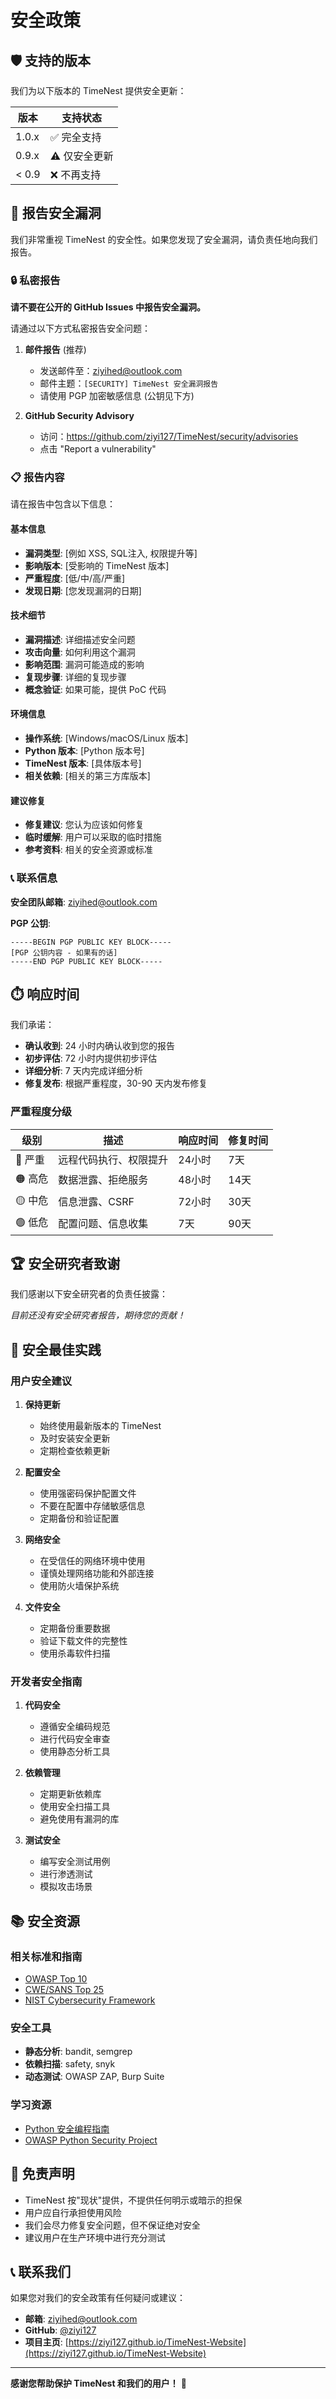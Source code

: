 # 安全政策

## 🛡️ 支持的版本

我们为以下版本的 TimeNest 提供安全更新：

| 版本 | 支持状态 |
| --- | --- |
| 1.0.x | ✅ 完全支持 |
| 0.9.x | ⚠️ 仅安全更新 |
| < 0.9 | ❌ 不再支持 |

## 🚨 报告安全漏洞

我们非常重视 TimeNest 的安全性。如果您发现了安全漏洞，请负责任地向我们报告。

### 🔒 私密报告

**请不要在公开的 GitHub Issues 中报告安全漏洞。**

请通过以下方式私密报告安全问题：

1. **邮件报告** (推荐)
   - 发送邮件至：[ziyihed@outlook.com](mailto:ziyihed@outlook.com)
   - 邮件主题：`[SECURITY] TimeNest 安全漏洞报告`
   - 请使用 PGP 加密敏感信息 (公钥见下方)

2. **GitHub Security Advisory**
   - 访问：https://github.com/ziyi127/TimeNest/security/advisories
   - 点击 "Report a vulnerability"

### 📋 报告内容

请在报告中包含以下信息：

#### 基本信息
- **漏洞类型**: [例如 XSS, SQL注入, 权限提升等]
- **影响版本**: [受影响的 TimeNest 版本]
- **严重程度**: [低/中/高/严重]
- **发现日期**: [您发现漏洞的日期]

#### 技术细节
- **漏洞描述**: 详细描述安全问题
- **攻击向量**: 如何利用这个漏洞
- **影响范围**: 漏洞可能造成的影响
- **复现步骤**: 详细的复现步骤
- **概念验证**: 如果可能，提供 PoC 代码

#### 环境信息
- **操作系统**: [Windows/macOS/Linux 版本]
- **Python 版本**: [Python 版本号]
- **TimeNest 版本**: [具体版本号]
- **相关依赖**: [相关的第三方库版本]

#### 建议修复
- **修复建议**: 您认为应该如何修复
- **临时缓解**: 用户可以采取的临时措施
- **参考资料**: 相关的安全资源或标准

### 📞 联系信息

**安全团队邮箱**: [ziyihed@outlook.com](mailto:ziyihed@outlook.com)

**PGP 公钥**: 
```
-----BEGIN PGP PUBLIC KEY BLOCK-----
[PGP 公钥内容 - 如果有的话]
-----END PGP PUBLIC KEY BLOCK-----
```

## ⏱️ 响应时间

我们承诺：

- **确认收到**: 24 小时内确认收到您的报告
- **初步评估**: 72 小时内提供初步评估
- **详细分析**: 7 天内完成详细分析
- **修复发布**: 根据严重程度，30-90 天内发布修复

### 严重程度分级

| 级别 | 描述 | 响应时间 | 修复时间 |
|------|------|----------|----------|
| 🔴 严重 | 远程代码执行、权限提升 | 24小时 | 7天 |
| 🟠 高危 | 数据泄露、拒绝服务 | 48小时 | 14天 |
| 🟡 中危 | 信息泄露、CSRF | 72小时 | 30天 |
| 🟢 低危 | 配置问题、信息收集 | 7天 | 90天 |

## 🏆 安全研究者致谢

我们感谢以下安全研究者的负责任披露：

<!-- 
### 2024年
- **研究者姓名** - 发现并报告了 [漏洞描述]
-->

*目前还没有安全研究者报告，期待您的贡献！*

## 🔐 安全最佳实践

### 用户安全建议

1. **保持更新**
   - 始终使用最新版本的 TimeNest
   - 及时安装安全更新
   - 定期检查依赖更新

2. **配置安全**
   - 使用强密码保护配置文件
   - 不要在配置中存储敏感信息
   - 定期备份和验证配置

3. **网络安全**
   - 在受信任的网络环境中使用
   - 谨慎处理网络功能和外部连接
   - 使用防火墙保护系统

4. **文件安全**
   - 定期备份重要数据
   - 验证下载文件的完整性
   - 使用杀毒软件扫描

### 开发者安全指南

1. **代码安全**
   - 遵循安全编码规范
   - 进行代码安全审查
   - 使用静态分析工具

2. **依赖管理**
   - 定期更新依赖库
   - 使用安全扫描工具
   - 避免使用有漏洞的库

3. **测试安全**
   - 编写安全测试用例
   - 进行渗透测试
   - 模拟攻击场景

## 📚 安全资源

### 相关标准和指南
- [OWASP Top 10](https://owasp.org/www-project-top-ten/)
- [CWE/SANS Top 25](https://cwe.mitre.org/top25/)
- [NIST Cybersecurity Framework](https://www.nist.gov/cyberframework)

### 安全工具
- **静态分析**: bandit, semgrep
- **依赖扫描**: safety, snyk
- **动态测试**: OWASP ZAP, Burp Suite

### 学习资源
- [Python 安全编程指南](https://python-security.readthedocs.io/)
- [OWASP Python Security Project](https://owasp.org/www-project-python-security/)

## 📄 免责声明

- TimeNest 按"现状"提供，不提供任何明示或暗示的担保
- 用户应自行承担使用风险
- 我们会尽力修复安全问题，但不保证绝对安全
- 建议用户在生产环境中进行充分测试

## 📞 联系我们

如果您对我们的安全政策有任何疑问或建议：

- **邮箱**: [ziyihed@outlook.com](mailto:ziyihed@outlook.com)
- **GitHub**: [@ziyi127](https://github.com/ziyi127)
- **项目主页**: [https://ziyi127.github.io/TimeNest-Website](https://ziyi127.github.io/TimeNest-Website)

---

**感谢您帮助保护 TimeNest 和我们的用户！** 🙏
